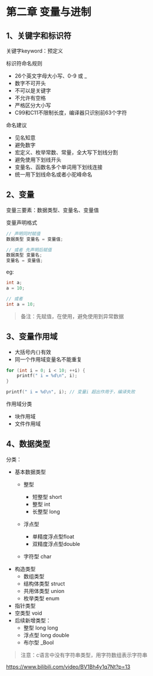 # 第二章 变量与进制

## 1、关键字和标识符

关键字keyword：预定义

标识符命名规则

- 26个英文字母大小写、0-9 或 _
- 数字不可开头
- 不可以是关键字
- 不允许有空格
- 严格区分大小写
- C99和C11不限制长度，编译器只识别前63个字符

命名建议

- 见名知意
- 避免数字
- 宏定义、枚举常数、常量，全大写下划线分割
- 避免使用下划线开头
- 变量名、函数名多个单词用下划线连接
- 统一用下划线命名或者小驼峰命名

## 2、变量

变量三要素：数据类型、变量名、变量值

变量声明格式

```c
// 声明同时赋值
数据类型 变量名 = 变量值;

// 或者 先声明后赋值
数据类型 变量名;
变量名 = 变量值;
```

eg:

```c
int a;
a = 10;

// 或者
int a = 10;
```

> 备注：先赋值，在使用，避免使用到异常数据

## 3、变量作用域


- 大括号内`{}`有效
- 同一个作用域变量名不能重复

```c
for (int i = 0; i < 10; ++i) {
    printf(" i = %d\n", i);
}

printf(" i = %d\n", i); // 变量i 超出作用于，编译失败
```


作用域分类

- 块作用域
- 文件作用域

## 4、数据类型

分类：

- 基本数据类型
    - 整型
        - 短整型 short
        - 整型 int
        - 长整型 long

    - 浮点型
        - 单精度浮点型float
        - 双精度浮点型double
    - 字符型 char
- 构造类型
    - 数组类型
    - 结构体类型 struct
    - 共用体类型 union
    - 枚举类型 enum
- 指针类型
- 空类型 void
- 后续新增类型：
    - 整型 long long
    - 浮点型 long double
    - 布尔型 _Bool

> 注意：c语言中没有字符串类型，用字符数组表示字符串


https://www.bilibili.com/video/BV1Bh4y1q7Nt?p=13







